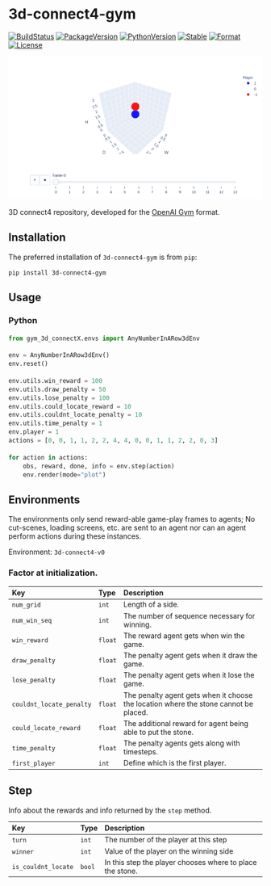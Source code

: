 # 3d-connect4-gym

[![BuildStatus][build-status]][ci-server]
[![PackageVersion][pypi-version]][pypi-home]
[![PythonVersion][python-version]][python-home]
[![Stable][pypi-status]][pypi-home]
[![Format][pypi-format]][pypi-home]
[![License][pypi-license]](LICENSE)

![pattern1.gif](assets/pattern1.gif)

[build-status]: https://travis-ci.org/youngeek-0410/3d-connectX-env.svg?branch=master
[ci-server]: https://travis-ci.org/youngeek-0410/3d-connectX-env
[pypi-version]: https://badge.fury.io/py/3d-connectX-env.svg
[pypi-license]: https://img.shields.io/pypi/l/3d-connectX-env.svg
[pypi-status]: https://img.shields.io/pypi/status/3d-connectX-env.svg
[pypi-format]: https://img.shields.io/pypi/format/3d-connectX-env.svg
[pypi-home]: https://badge.fury.io/py/3d-connectX-env
[python-version]: https://img.shields.io/pypi/pyversions/3d-connectX-env.svg
[python-home]: https://python.org

3D connect4 repository, developed for the [OpenAI Gym](https://github.com/openai/gym) format.

## Installation

The preferred installation of `3d-connect4-gym` is from `pip`:

```shell
pip install 3d-connect4-gym
```

## Usage

### Python

```python
from gym_3d_connectX.envs import AnyNumberInARow3dEnv

env = AnyNumberInARow3dEnv()
env.reset()

env.utils.win_reward = 100
env.utils.draw_penalty = 50
env.utils.lose_penalty = 100
env.utils.could_locate_reward = 10
env.utils.couldnt_locate_penalty = 10
env.utils.time_penalty = 1
env.player = 1
actions = [0, 0, 1, 1, 2, 2, 4, 4, 0, 0, 1, 1, 2, 2, 0, 3]

for action in actions:
    obs, reward, done, info = env.step(action)
    env.render(mode="plot")

```

## Environments

The environments only send reward-able game-play frames to agents; 
No cut-scenes, loading screens, etc. are sent to 
an agent nor can an agent perform actions during these instances.

Environment: `3d-connect4-v0`

### Factor at initialization.

| Key                     | Type     | Description
|:------------------------|:---------|:------------------------------------------------------|
| `num_grid   `           | `int`    | Length of a side.
| `num_win_seq`           | `int`    | The number of sequence necessary for winning.
| `win_reward`            | `float`  | The reward agent gets when win the game.
| `draw_penalty`          | `float`  | The penalty agent gets when it draw the game.
| `lose_penalty`          | `float`  | The penalty agent gets when it lose the game.
| `couldnt_locate_penalty`| `float`  | The penalty agent gets when it choose the location where the stone cannot be placed.
| `could_locate_reward`   | `float`  | The additional reward for agent being able to put the stone.
| `time_penalty`          | `float`  | The penalty agents gets along with timesteps.
| `first_player`          | `int`    | Define which is the first player.

## Step

Info about the rewards and info returned by the `step` method.

| Key                | Type     | Description
|:-------------------|:---------|:------------------------------------------------------|
| `turn`             | `int`    | The number of the player at this step
| `winner`           | `int`    | Value of the player on the winning side
| `is_couldnt_locate`| `bool`   | In this step the player chooses where to place the stone.
